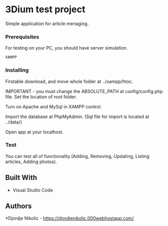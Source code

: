 # 3Dium test project

Simple application for article menaging.

### Prerequisites

For testing on your PC, you should have server simulation.
```
XAMPP
```

### Installing

Firstable download, and move whole folder at ../xampp/htoc.

IMPORTANT - you must change the ABSOLUTE_PATH at config/config.php file. Set the location of root folder.

Turn on Apache and MySql in XAMPP control.

Import the database at PhpMyAdmin. (Sql file for import is located at ../data/)

Open app at your localhost.

### Test

You can test all of functionality.(Adding, Removing, Updating, Listing articles, Adding photos).

## Built With

* Visual Studio Code

## Authors
*Djordje Nikolic - https://djordjenikolic.000webhostapp.com/

